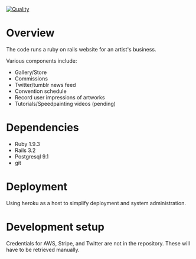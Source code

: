 [![Quality     ](http://img.shields.io/codeclimate/github/liaden/artsite.svg)](https://codeclimate.com/github/liaden/artsite/)

# Overview

The code runs a ruby on rails website for an artist's business. 

Various components include:
* Gallery/Store
* Commissions
* Twitter/tumblr news feed
* Convention schedule
* Record user impressions of artworks
* Tutorials/Speedpainting videos (pending)


# Dependencies

* Ruby 1.9.3
* Rails 3.2
* Postgresql 9.1
* git

# Deployment

Using heroku as a host to simplify deployment and system administration.

# Development setup

Credentials for AWS, Stripe, and Twitter are not in the repository. These will have to be retrieved manually.
